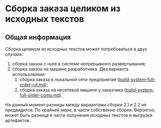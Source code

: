 # Сборка заказа целиком из исходных текстов #
## Общая информация ##

Сборка целиком из исходных текстов может потребоваться в двух случаях:

1. сборка заказа с нуля в системе непрерывного развертывания;
2. сборка заказа на машине разработчика. Два варианта использования:
    1. сборка заказа в локальной сети предприятия ([build-system-full-order-cd.md](build-system-full-order-cd.md "сборка заказа из исходников в системе развертывания"));
	2. сборка заказа на несетевой машине у заказчика ([build-system-full-order-comp.md](build-system-full-order-comp.md)).

На данный момент разницы между вариантами сборки 2.1 и 2.2 не предвидится.
По крайней мере, в части собственно сборки.
Вероятно, может быть разница в части получения исходных текстов и выгрузки артефактов.
